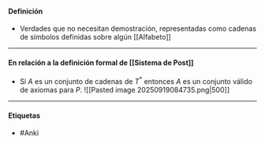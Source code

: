 #### Definición
- Verdades que no necesitan demostración, representadas como cadenas de símbolos definidas sobre algún [[Alfabeto]]

***
#### En relación a la definición formal de [[Sistema de Post]]
- Si $A$ es un conjunto de cadenas de $T^*$ entonces $A$ es un conjunto válido de axiomas para $P$.
![[Pasted image 20250919084735.png|500]]
***
#### Etiquetas
- #Anki 